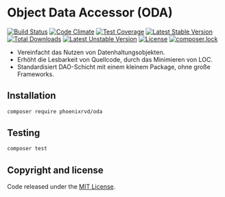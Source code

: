 # Object Data Accessor (ODA)


[![Build Status](https://travis-ci.org/phoenixrvd/oda.png?branch=master)](https://travis-ci.org/phoenixrvd/oda)
[![Code Climate](https://codeclimate.com/github/phoenixrvd/oda.png)](https://codeclimate.com/github/phoenixrvd/oda)
[![Test Coverage](https://codeclimate.com/github/phoenixrvd/oda/badges/coverage.svg)](https://codeclimate.com/github/phoenixrvd/oda/coverage)
[![Latest Stable Version](https://poser.pugx.org/phoenixrvd/oda/v/stable)](https://packagist.org/packages/phoenixrvd/oda)
[![Total Downloads](https://poser.pugx.org/phoenixrvd/oda/downloads)](https://packagist.org/packages/phoenixrvd/oda)
[![Latest Unstable Version](https://poser.pugx.org/phoenixrvd/oda/v/unstable)](https://packagist.org/packages/phoenixrvd/oda)
[![License](https://poser.pugx.org/phoenixrvd/oda/license)](https://packagist.org/packages/phoenixrvd/oda)
[![composer.lock](https://poser.pugx.org/phoenixrvd/oda/composerlock)](https://packagist.org/packages/phoenixrvd/oda)

* Vereinfacht das Nutzen von Datenhaltungsobjekten.
* Erhöht die Lesbarkeit von Quellcode, durch das Minimieren von LOC.
* Standardisiert DAO-Schicht mit einem kleinem Package, ohne große Frameworks.
 
## Installation

```bash
composer require phoenixrvd/oda
```
## Testing

```bash
composer test
```

## Copyright and license

Code released under the [MIT License](LICENSE). 
